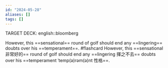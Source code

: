 ```yaml
---
id: "2024-05-28"
aliases: []
tags: []
---
```


TARGET DECK: english::bloomberg

However, this ==sensational== round of golf should end any ==lingering== doubts over his ==temperament==. #flashcard
However, this ==sensational 非常好的== round of golf should end any ==lingering 揮之不去== doubts over his ==temperament ˈtemp(ə)rəm(ə)nt 性格==.



